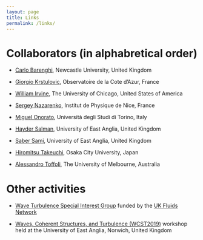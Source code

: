 ```yaml
---
layout: page
title: Links
permalink: /links/
---
```


# Collaborators (in alphabretical order) 
- [Carlo Barenghi](http://www.mas.ncl.ac.uk/~ncfb/), Newcastle University, United Kingdom

- [Giorgio Krstulovic](https://gkrstulovic.gitlab.io), Observatoire de la Cote d’Azur, France

- [William Irvine](http://jfi.uchicago.edu/~william/), The University of Chicago, United States of America

- [Sergey Nazarenko](http://inphyni.cnrs.fr/webpages/sergey-nazarenko), Institut de Physique de Nice, France

- [Miguel Onorato](http://personalpages.to.infn.it/~onorato/), Università degli Studi di Torino, Italy

- [Hayder Salman](https://people.uea.ac.uk/h_salman), University of East Anglia, United Kingdom

- [Saber Sami](https://people.uea.ac.uk/s_sami), University of East Anglia, United Kingdom

- [Hiromitsu Takeuchi](http://hiromitsu-takeuchi.appspot.com/), Osaka City University, Japan

- [Alessandro Toffoli](https://findanexpert.unimelb.edu.au/display/person771507), The University of Melbourne, Australia

# Other activities
- [Wave Turbulence Special Interest Group](https://www.jasonlaurie.com/sigwt.html) funded by the [UK Fluids Network](https://fluids.ac.uk)

- [Waves, Coherent Structures, and Turbulence (WCST2019)](https://davideproment.github.io/WCST2019/) workshop held at the University of East Anglia, Norwich, United Kingdom


